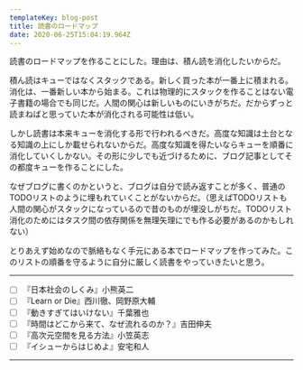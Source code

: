 ```yaml
---
templateKey: blog-post
title: 読書のロードマップ
date: 2020-06-25T15:04:19.964Z
---
```

読書のロードマップを作ることにした。理由は、積ん読を消化したいからだ。

積ん読はキューではなくスタックである。新しく買った本が一番上に積まれる。消化は、一番新しい本から始まる。これは物理的にスタックを作ることはない電子書籍の場合でも同じだ。人間の関心は新しいものにいきがちだ。だからずっと読まねばと思っていた本が消化される可能性は低い。

しかし読書は本来キューを消化する形で行われるべきだ。高度な知識は土台となる知識の上にしか載せられないからだ。高度な知識を得たいならキューを順番に消化していくしかない。その形に少しでも近づけるために、ブログ記事としてその都度キューを作ることにした。

なぜブログに書くのかというと、ブログは自分で読み返すことが多く、普通のTODOリストのように埋もれていくことがないからだ。（思えばTODOリストも人間の関心がスタックになっているので昔のものが埋没しがちだ。TODOリスト消化のためにはタスク間の依存関係を無理矢理にでも作る必要があるのかもしれない）

とりあえず始めなので脈絡もなく手元にある本でロードマップを作ってみた。このリストの順番を守るように自分に厳しく読書をやっていきたいと思う。

---

- [ ] 『日本社会のしくみ』小熊英二
- [ ] 『Learn or Die』西川徹、岡野原大輔
- [ ] 『動きすぎてはいけない』千葉雅也
- [ ] 『時間はどこから来て、なぜ流れるのか？』吉田伸夫
- [ ] 『高次元空間を見る方法』小笠英志
- [ ] 『イシューからはじめよ』安宅和人

---
